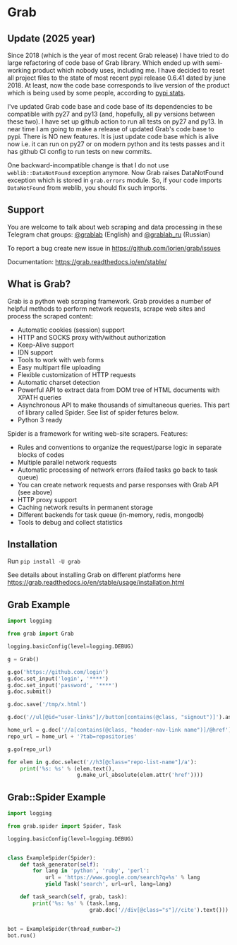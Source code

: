 # Grab

## Update (2025 year)

Since 2018 (which is the year of most recent Grab release) I have tried to do large refactoring of
code base of Grab library. Which ended up with semi-working product which nobody uses, including me.
I have decided to reset all project files to the state of most recent pypi release 0.6.41 dated by june 2018.
At least, now the code base corresponds to live version of the product which is being used by some people,
according to [pypi stats](https://clickpy.clickhouse.com/dashboard/grab).

I've updated Grab code base and code base of its dependencies to be compatible with py27 and py13 (and, hopefully,
all py versions between these two). I have set up github action to run all tests on py27 and py13. In near time
I am going to make a release of updated Grab's code base to pypi. There is NO new features. It is just update code
base which is alive now i.e. it can run on py27 or on modern python and its tests passes and it has github CI
config to run tests on new commits.

One backward-incompatible change is that I do not use `weblib::DataNotFound` exception anymore. Now Grab
raises DataNotFound exception which is stored in `grab.errors` module. So, if your code imports `DataNotFound`
from weblib, you should fix such imports.

## Support

You are welcome to talk about web scraping and data processing in these Telegram chat groups: [@grablab](https://t.me/grablab) (English) and [@grablab\_ru](https://t.me/grablab_ru) (Russian)

To report a bug create new issue in https://github.com/lorien/grab/issues

Documentation: https://grab.readthedocs.io/en/stable/


## What is Grab?

Grab is a python web scraping framework. Grab provides a number of helpful methods
to perform network requests, scrape web sites and process the scraped content:

* Automatic cookies (session) support
* HTTP and SOCKS proxy with/without authorization
* Keep-Alive support
* IDN support
* Tools to work with web forms
* Easy multipart file uploading
* Flexible customization of HTTP requests
* Automatic charset detection
* Powerful API to extract data from DOM tree of HTML documents with XPATH queries
* Asynchronous API to make thousands of simultaneous queries. This part of
  library called Spider. See list of spider fetures below.
* Python 3 ready

Spider is a framework for writing web-site scrapers. Features:

* Rules and conventions to organize the request/parse logic in separate
  blocks of codes
* Multiple parallel network requests
* Automatic processing of network errors (failed tasks go back to task queue)
* You can create network requests and parse responses with Grab API (see above)
* HTTP proxy support
* Caching network results in permanent storage
* Different backends for task queue (in-memory, redis, mongodb)
* Tools to debug and collect statistics


## Installation

Run `pip install -U grab`

See details about installing Grab on different platforms here https://grab.readthedocs.io/en/stable/usage/installation.html


## Grab Example

```python
import logging

from grab import Grab

logging.basicConfig(level=logging.DEBUG)

g = Grab()

g.go('https://github.com/login')
g.doc.set_input('login', '****')
g.doc.set_input('password', '****')
g.doc.submit()

g.doc.save('/tmp/x.html')

g.doc('//ul[@id="user-links"]//button[contains(@class, "signout")]').assert_exists()

home_url = g.doc('//a[contains(@class, "header-nav-link name")]/@href').text()
repo_url = home_url + '?tab=repositories'

g.go(repo_url)

for elem in g.doc.select('//h3[@class="repo-list-name"]/a'):
    print('%s: %s' % (elem.text(),
                      g.make_url_absolute(elem.attr('href'))))

```

## Grab::Spider Example

```python
import logging

from grab.spider import Spider, Task

logging.basicConfig(level=logging.DEBUG)


class ExampleSpider(Spider):
    def task_generator(self):
        for lang in 'python', 'ruby', 'perl':
            url = 'https://www.google.com/search?q=%s' % lang
            yield Task('search', url=url, lang=lang)

    def task_search(self, grab, task):
        print('%s: %s' % (task.lang,
                          grab.doc('//div[@class="s"]//cite').text()))


bot = ExampleSpider(thread_number=2)
bot.run()
```
